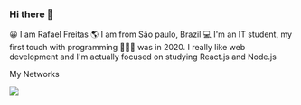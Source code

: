 ### Hi there 👋

😀 I am Rafael Freitas 
🌎 I am from São paulo, Brazil 
💻 I'm an IT student, my first touch with programming 👨🏻‍💻 was in 2020. I really like web development and I'm actually focused on studying React.js and Node.js

My Networks

<a href="https://www.linkedin.com/in/rafael-freitas-65382420b/"><img src="https://img.shields.io/badge/LinkedIn-0077B5?style=for-the-badge&logo=linkedin&logoColor=white"/></a>

